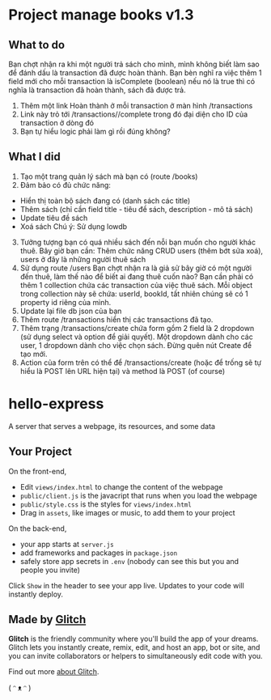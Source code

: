# Project manage books v1.3
## What to do

Bạn chợt nhận ra khi một người trả sách cho mình, mình không biết làm sao để đánh dấu là transaction đã được hoàn thành. Bạn bèn nghĩ ra việc thêm 1 field mới cho mỗi transaction là isComplete (boolean) nếu nó là true thì có nghĩa là transaction đã hoàn thành, sách đã được trả.
1) Thêm một link Hoàn thành ở mỗi transaction ở màn hình /transactions
2) Link này trỏ tới /transactions/<id>/complete trong đó <id> đại diện cho ID của transaction ở dòng đó
3) Bạn tự hiểu logic phải làm gì rồi đúng không?


## What I did
1) Tạo một trang quản lý sách mà bạn có (route /books)
2) Đảm bảo có đủ chức năng:

- Hiển thị toàn bộ sách đang có (danh sách các title)
- Thêm sách (chỉ cần field title - tiêu đề sách, description - mô tả sách)
- Update tiêu đề sách
- Xoá sách
Chú ý: Sử dụng lowdb
3) Tưởng tượng bạn có quá nhiều sách đến nỗi bạn muốn cho người khác thuê. Bây giờ bạn cần: Thêm chức năng CRUD users (thêm bớt sửa xoá), users ở đây là những người thuê sách
4) Sử dụng route /users
Bạn chợt nhận ra là giả sử bây giờ có một người đến thuê, làm thế nào để biết ai đang thuê cuốn nào? Bạn cần phải có thêm 1 collection chứa các transaction của việc thuê sách. Mỗi object trong collection này sẽ chứa: userId, bookId, tất nhiên chúng sẽ có 1 property id riêng của mình.
5) Update lại file db json của bạn
6) Thêm route /transactions hiển thị các transactions đã tạo. 
7) Thêm trạng /transactions/create chứa form gồm 2 field là 2 dropdown (sử dụng select và option để giải quyết). Một dropdown dành cho các user, 1 dropdown dành cho việc chọn sách. Đừng quên nút Create để tạo mới.
8) Action của form trên có thể để /transactions/create (hoặc để trống sẽ tự hiểu là POST lên URL hiện tại) và method là POST (of course)



# hello-express

A server that serves a webpage, its resources, and some data


## Your Project

On the front-end,

- Edit `views/index.html` to change the content of the webpage
- `public/client.js` is the javacript that runs when you load the webpage
- `public/style.css` is the styles for `views/index.html`
- Drag in `assets`, like images or music, to add them to your project

On the back-end,

- your app starts at `server.js`
- add frameworks and packages in `package.json`
- safely store app secrets in `.env` (nobody can see this but you and people you invite)

Click `Show` in the header to see your app live. Updates to your code will instantly deploy.


## Made by [Glitch](https://glitch.com/)

**Glitch** is the friendly community where you'll build the app of your dreams. Glitch lets you instantly create, remix, edit, and host an app, bot or site, and you can invite collaborators or helpers to simultaneously edit code with you.

Find out more [about Glitch](https://glitch.com/about).

( ᵔ ᴥ ᵔ )